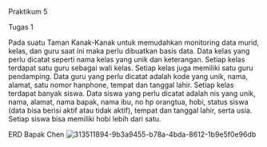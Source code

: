 Praktikum 5

Tugas 1

Pada suatu Taman Kanak-Kanak untuk memudahkan monitoring data murid, kelas, dan guru saat ini maka perlu dibuatkan basis data. Data kelas yang perlu dicatat seperti nama kelas yang unik dan keterangan. Setiap kelas terdapat satu guru sebagai wali kelas. Setiap kelas juga memiliki satu guru pendamping. Data guru yang perlu dicatat adalah kode yang unik, nama, alamat, satu nomor hanphone, tempat dan tanggal lahir. Setiap kelas terdapat banyak siswa. Data siswa yang perlu dicatat adalah nis yang unik, nama, alamat, nama bapak, nama ibu, no hp orangtua, hobi, status siswa (data bisa berisi aktif atau tidak aktif), tempat dan tanggal lahir, serta usia. Setiap siswa bisa memiliki hobi lebih dari satu.

ERD Bapak Chen
![313511894-9b3a9455-b78a-4bda-8612-1b9e5f0e96db](https://github.com/H6ybaangelie/RephpMyAdmin/assets/160241734/c4a8e7c2-9ff9-497c-959c-cc12dd8208a9)
